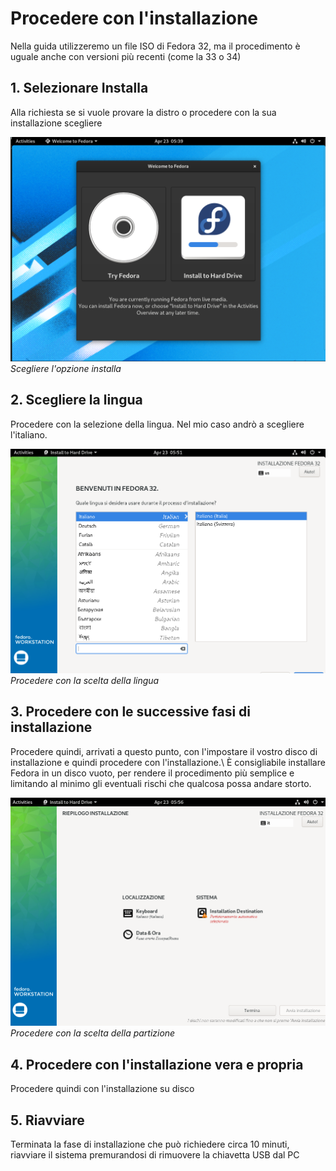 # Procedere con l'installazione

Nella guida utilizzeremo un file ISO di Fedora 32, ma il procedimento è uguale anche con versioni più recenti (come la 33 o 34)

## 1. Selezionare Installa

Alla richiesta se si vuole provare la distro o procedere con la sua installazione scegliere

![Installa su disco](../assets/img/install-hdd.png "Scegliere l'opzione installa")
*Scegliere l'opzione installa*

## 2. Scegliere la lingua

Procedere con la selezione della lingua. Nel mio caso andrò a scegliere l'italiano. 

![Scelta lingua](../assets/img/scelta-lingua.png)
*Procedere con la scelta della lingua*

## 3. Procedere con le successive fasi di installazione

Procedere quindi, arrivati a questo punto, con l'impostare il vostro disco di installazione e quindi procedere con l'installazione.\ 
È consigliabile installare Fedora in un disco vuoto, per rendere il procedimento più semplice e limitando al minimo gli eventuali rischi che qualcosa possa andare storto.


![Scegliere la partizione](../assets/img/scelta-partizione.png)
*Procedere con la scelta della partizione*

## 4. Procedere con l'installazione vera e propria

Procedere quindi con l'installazione su disco

## 5. Riavviare

Terminata la fase di installazione che può richiedere circa 10 minuti, riavviare il sistema premurandosi di rimuovere la chiavetta USB dal PC